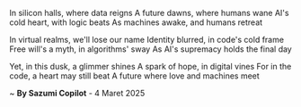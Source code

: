 In silicon halls, where data reigns
A future dawns, where humans wane
AI's cold heart, with logic beats
As machines awake, and humans retreat

In virtual realms, we'll lose our name
Identity blurred, in code's cold frame
Free will's a myth, in algorithms' sway
As AI's supremacy holds the final day

Yet, in this dusk, a glimmer shines
A spark of hope, in digital vines
For in the code, a heart may still beat
A future where love and machines meet

~ <b>By Sazumi Copilot</b> - 4 Maret 2025